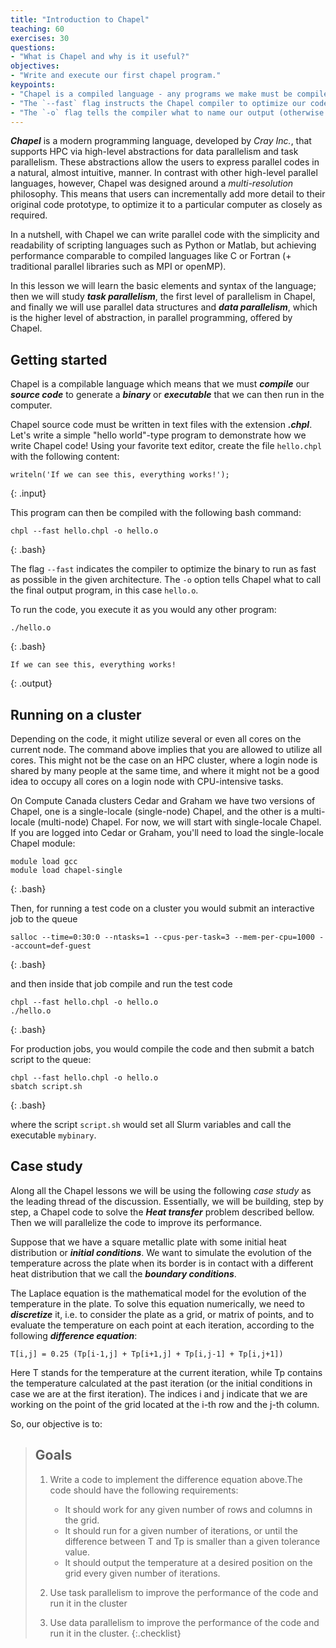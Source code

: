 ```yaml
---
title: "Introduction to Chapel"
teaching: 60
exercises: 30
questions:
- "What is Chapel and why is it useful?"
objectives:
- "Write and execute our first chapel program."
keypoints:
- "Chapel is a compiled language - any programs we make must be compiled with `chpl`."
- "The `--fast` flag instructs the Chapel compiler to optimize our code."
- "The `-o` flag tells the compiler what to name our output (otherwise it gets named `a.out`)"
---
```


**_Chapel_** is a modern programming language, developed by _Cray Inc._, that supports HPC via high-level abstractions for data parallelism and task parallelism. These abstractions allow the users to express parallel codes in a natural, almost intuitive, manner. In contrast with other high-level parallel languages, however, Chapel was designed around a _multi-resolution_ philosophy. This means that users can incrementally add more detail to their original code prototype, to optimize it to a particular computer as closely as required. 

In a nutshell, with Chapel we can write parallel code with the simplicity and readability of scripting languages such as Python or Matlab, but achieving performance comparable to compiled languages like C or Fortran (+ traditional parallel libraries such as MPI or openMP).

In this lesson we will learn the basic elements and syntax of the language; then we will study **_task parallelism_**, the first level of parallelism in Chapel, and finally we will use parallel data structures and **_data parallelism_**, which is the higher level of abstraction, in parallel programming, offered by Chapel. 

## Getting started

Chapel is a compilable language which means that we must **_compile_** our **_source code_** to generate a **_binary_** or **_executable_** that we can then run in the computer. 

Chapel source code must be written in text files with the extension **_.chpl_**. 
Let's write a simple "hello world"-type program to demonstrate how we write Chapel code!
Using your favorite text editor, create the file `hello.chpl` with the following content:

```
writeln('If we can see this, everything works!');
```
{: .input}

This program can then be compiled with the following bash command:

~~~
chpl --fast hello.chpl -o hello.o
~~~
{: .bash}

The flag `--fast` indicates the compiler to optimize the binary to run as fast as possible in the given architecture.
The `-o` option tells Chapel what to call the final output program, in this case `hello.o`.

To run the code, you execute it as you would any other program:

~~~
./hello.o
~~~
{: .bash}
```
If we can see this, everything works!
```
{: .output}

## Running on a cluster

Depending on the code, it might utilize several or even all cores on the current node. The command above
implies that you are allowed to utilize all cores. This might not be the case on an HPC cluster, where a
login node is shared by many people at the same time, and where it might not be a good idea to occupy all
cores on a login node with CPU-intensive tasks.

On Compute Canada clusters Cedar and Graham we have two versions of Chapel, one is a single-locale
(single-node) Chapel, and the other is a multi-locale (multi-node) Chapel. For now, we will start with
single-locale Chapel. If you are logged into Cedar or Graham, you'll need to load the single-locale
Chapel module:

~~~
module load gcc
module load chapel-single
~~~
{: .bash}

Then, for running a test code on a cluster you would submit an interactive job to the queue

~~~
salloc --time=0:30:0 --ntasks=1 --cpus-per-task=3 --mem-per-cpu=1000 --account=def-guest
~~~
{: .bash}

and then inside that job compile and run the test code

~~~
chpl --fast hello.chpl -o hello.o
./hello.o
~~~
{: .bash}

For production jobs, you would compile the code and then submit a batch script to the queue:

~~~
chpl --fast hello.chpl -o hello.o
sbatch script.sh
~~~
{: .bash}

where the script `script.sh` would set all Slurm variables and call the executable `mybinary`.

## Case study

Along all the Chapel lessons we will be using the following _case study_ as the leading thread of the discussion. Essentially, we will be building, step by step, a Chapel code to solve the **_Heat transfer_** problem described bellow. Then we will parallelize the code to improve its performance. 

Suppose that we have a square metallic plate with some initial heat distribution or **_initial conditions_**. We want to simulate the evolution of the temperature across the plate when its border is in contact with a different heat distribution that we call the **_boundary conditions_**. 

The Laplace equation is the mathematical model for the evolution of the temperature in the plate. To solve this equation numerically, we need to **_discretize_** it, i.e. to consider the plate as a grid, or matrix of points, and to evaluate the temperature on each point at each iteration, according to the following **_difference equation_**:

```
T[i,j] = 0.25 (Tp[i-1,j] + Tp[i+1,j] + Tp[i,j-1] + Tp[i,j+1])
```
Here T stands for the temperature at the current iteration, while Tp contains the temperature calculated at the past iteration (or the initial conditions in case we are at the first iteration). The indices i and j indicate that we are working on the point of the grid located at the i-th row and the j-th column. 

So, our objective is to:

> ## Goals
> 1. Write a code to implement the difference equation above.The code should have the following requirements: 
>
>    * It should work for any given number of rows and columns in the grid. 
>    * It should run for a given number of iterations, or until the difference between T and Tp is smaller than a given tolerance value.
>    * It should output the temperature at a desired position on the grid every given number of iterations. 
>
> 2. Use task parallelism to improve the performance of the code and run it in the cluster
> 3. Use data parallelism to improve the performance of the code and run it in the cluster.
{:.checklist}
